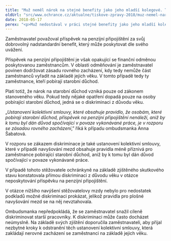 ```yaml
---
title: "Muž neměl nárok na stejné benefity jako jeho mladší kolegové. Takové jednání je nepřípustné"
oldUrl: "src/www.ochrance.cz/aktualne/tiskove-zpravy-2018/muz-nemel-narok-na-stejne-benefity-jako-jeho-mladsi-kolegove-takove-jednani-je-nepripus"
date: 2018-05-17
perex: "<p>Muž nedostával v práci stejné benefity jako jeho mladší kolegové. Zaměstnavatel mu neposkytoval příspěvek na penzijní připojištění a netýkala se ho také pravidla pro automatické navyšování mezd. Rozdílné zacházení bylo zakotveno přímo v kolektivní smlouvě, která z některých benefitů vyjímala zaměstnance, kteří pobírali starobní důchod. Muž se proto obrátil na ombudsmanku, která jeho podezření na diskriminační jednání zaměstnavatele potvrdila. </p>"
---
```


<!-- imported from the old website -->

<p>Zaměstnavatel považoval příspěvek na penzijní připojištění za svůj dobrovolný nadstandardní benefit, který může poskytovat dle svého uvážení. </p> <p>Příspěvek na penzijní připojištění je však opakující se finanční odměnou poskytovanou zaměstnancům. V oblasti odměňování je zaměstnavatel povinen dodržovat zásadu rovného zacházení, kdy tedy nemůže část zaměstnanců vyřadit na základě jejich věku. V tomto případě tedy ty zaměstnance, kteří pobírají starobní důchod.   </p> <p>Platí totiž, že nárok na starobní důchod vzniká pouze od zákonem stanoveného věku. Pokud tedy nějaké opatření dopadá pouze na osoby pobírající starobní důchod, jedná se o diskriminaci z důvodu věku. </p> <p>„<i>Ustanovení kolektivní smlouvy, které obsahuje pravidlo, že osobám, které pobírají starobní důchod, příspěvek na penzijní připojištění nenáleží, aniž by k tomu byl dán důvod spočívající v povaze vykonávané práce, je v rozporu se zásadou rovného zacházení</i>,” říká k případu ombudsmanka Anna Šabatová.</p> <p>V rozporu se zákazem diskriminace je také ustanovení kolektivní smlouvy, které v případě navyšování mezd obsahuje pravidla méně příznivá pro zaměstnance pobírající starobní důchod, aniž by k tomu byl dán důvod spočívající v povaze vykonávané práce.</p> <p>V případě tohoto stěžovatele ochránkyně na základě zjištěného skutkového stavu konstatovala přímou diskriminaci z důvodu věku v otázce neposkytování příspěvku na penzijní připojištění. </p> <p>V otázce nižšího navýšení stěžovatelovy mzdy nebylo pro nedostatek podkladů možné diskriminaci prokázat, jelikož pravidla pro plošné navyšování mezd se na něj nevztahovala. </p> <p>Ombudsmanka nepředpokládá, že se zaměstnavatel snažil cíleně diskriminovat starší pracovníky. K diskriminaci může často docházet neúmyslně. Na základě svých zjištění doporučila zaměstnavateli, aby přijal nezbytné kroky k odstranění těch ustanovení kolektivní smlouvy, která zakládají nerovné zacházení se zaměstnanci na základě jejich věku.</p>
